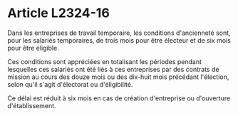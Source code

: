 # Article L2324-16

Dans les entreprises de travail temporaire, les conditions d'ancienneté sont, pour les salariés temporaires, de trois mois pour être électeur et de six mois pour être éligible.

Ces conditions sont appréciées en totalisant les périodes pendant lesquelles ces salariés ont été liés à ces entreprises par des contrats de mission au cours des douze mois ou des dix-huit mois précédant l'élection, selon qu'il s'agit d'électorat ou d'éligibilité.

Ce délai est réduit à six mois en cas de création d'entreprise ou d'ouverture d'établissement.